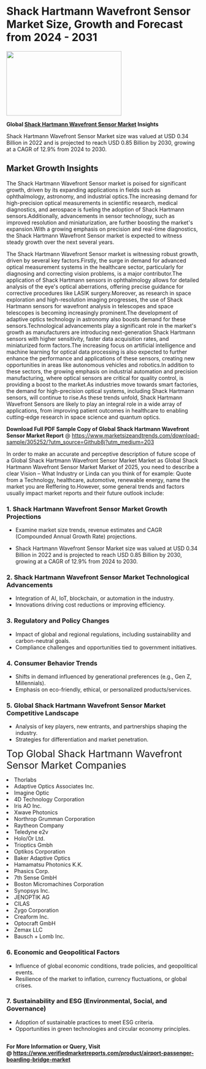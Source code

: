 <H1>Shack Hartmann Wavefront Sensor Market Size, Growth and Forecast from 2024 - 2031</H1><img class="aligncenter size-medium wp-image-584254" src="https://thirdeyenews.in/wp-content/uploads/2024/09/Global-Market-Research-300x168.jpeg" alt="" width="300" height="168" /><p><strong>Global&nbsp;<a href="https://www.marketsizeandtrends.com/download-sample/305252/?utm_source=Github8j?utm_medium=203">Shack Hartmann Wavefront Sensor Market</a> Insights</strong></p><p>Shack Hartmann Wavefront Sensor Market size was valued at USD 0.34 Billion in 2022 and is projected to reach USD 0.85 Billion by 2030, growing at a CAGR of 12.9% from 2024 to 2030.</p><p><h2>Market Growth Insights</h2> <p>The Shack Hartmann Wavefront Sensor market is poised for significant growth, driven by its expanding applications in fields such as ophthalmology, astronomy, and industrial optics.The increasing demand for high-precision optical measurements in scientific research, medical diagnostics, and aerospace is fueling the adoption of Shack Hartmann sensors.Additionally, advancements in sensor technology, such as improved resolution and miniaturization, are further boosting the market's expansion.With a growing emphasis on precision and real-time diagnostics, the Shack Hartmann Wavefront Sensor market is expected to witness steady growth over the next several years.</p> <p>The Shack Hartmann Wavefront Sensor market is witnessing robust growth, driven by several key factors.Firstly, the surge in demand for advanced optical measurement systems in the healthcare sector, particularly for diagnosing and correcting vision problems, is a major contributor.The application of Shack Hartmann sensors in ophthalmology allows for detailed analysis of the eye's optical aberrations, offering precise guidance for corrective procedures like LASIK surgery.Moreover, as research in space exploration and high-resolution imaging progresses, the use of Shack Hartmann sensors for wavefront analysis in telescopes and space telescopes is becoming increasingly prominent.The development of adaptive optics technology in astronomy also boosts demand for these sensors.Technological advancements play a significant role in the market's growth as manufacturers are introducing next-generation Shack Hartmann sensors with higher sensitivity, faster data acquisition rates, and miniaturized form factors.The increasing focus on artificial intelligence and machine learning for optical data processing is also expected to further enhance the performance and applications of these sensors, creating new opportunities in areas like autonomous vehicles and robotics.In addition to these sectors, the growing emphasis on industrial automation and precision manufacturing, where optical sensors are critical for quality control, is providing a boost to the market.As industries move towards smart factories, the demand for high-precision optical systems, including Shack Hartmann sensors, will continue to rise.As these trends unfold, Shack Hartmann Wavefront Sensors are likely to play an integral role in a wide array of applications, from improving patient outcomes in healthcare to enabling cutting-edge research in space science and quantum optics.<p><span class=""><strong>Download Full PDF Sample Copy of Global Shack Hartmann Wavefront Sensor Market Report</strong> @ <a href="https://www.marketsizeandtrends.com/download-sample/305252/?utm_source=Github8j?utm_medium=203" target="_blank">https://www.marketsizeandtrends.com/download-sample/305252/?utm_source=Github8j?utm_medium=203</a></span></p><p>In order to make an accurate and perceptive description of future scope of a Global&nbsp;Shack Hartmann Wavefront Sensor Market Market as Global&nbsp;Shack Hartmann Wavefront Sensor Market Market of 2025, you need to describe a clear Vision &ndash; What Industry or Linda can you think of for example: Quote from a Technology, healthcare, automotive, renewable energy, name the market you are Reffering to.However, some general trends and factors usually impact market reports and their future outlook include:</p><h3>1.&nbsp;<strong>Shack Hartmann Wavefront Sensor Market Growth Projections</strong></h3><ul><li>Examine market size trends, revenue estimates and CAGR (Compounded Annual Growth Rate) projections.</li><li><p>Shack Hartmann Wavefront Sensor Market size was valued at USD 0.34 Billion in 2022 and is projected to reach USD 0.85 Billion by 2030, growing at a CAGR of 12.9% from 2024 to 2030.</p></li></ul><h3>2.&nbsp;<strong>Shack Hartmann Wavefront Sensor Market Technological Advancements</strong></h3><ul><li>Integration of AI, IoT, blockchain, or automation in the industry.</li><li>Innovations driving cost reductions or improving efficiency.</li></ul><h3>3.&nbsp;<strong>Regulatory and Policy Changes</strong></h3><ul><li>Impact of global and regional regulations, including sustainability and carbon-neutral goals.</li><li>Compliance challenges and opportunities tied to government initiatives.</li></ul><h3>4.&nbsp;<strong>Consumer Behavior Trends</strong></h3><ul><li>Shifts in demand influenced by generational preferences (e.g., Gen Z, Millennials).</li><li>Emphasis on eco-friendly, ethical, or personalized products/services.</li></ul><h3>5.&nbsp;<strong>Global Shack Hartmann Wavefront Sensor Market Competitive Landscape</strong></h3><ul><li>Analysis of key players, new entrants, and partnerships shaping the industry.</li><li>Strategies for differentiation and market penetration.</li></ul><p data-pm-slice="1 1 []"><span style="color: inherit; font-family: inherit; font-size: 25px;">Top Global Shack Hartmann Wavefront Sensor Market Companies</span></p><div class="" data-test-id=""><p><li>Thorlabs</li><li> Adaptive Optics Associates Inc.</li><li> Imagine Optic</li><li> 4D Technology Corporation</li><li> Iris AO Inc.</li><li> Xwave Photonics</li><li> Northrop Grumman Corporation</li><li> Raytheon Company</li><li> Teledyne e2v</li><li> Holo/Or Ltd.</li><li> Trioptics Gmbh</li><li> Optikos Corporation</li><li> Baker Adaptive Optics</li><li> Hamamatsu Photonics K.K.</li><li> Phasics Corp.</li><li> 7th Sense GmbH</li><li> Boston Micromachines Corporation</li><li> Synopsys Inc.</li><li> JENOPTIK AG</li><li> CILAS</li><li> Zygo Corporation</li><li> Creaform Inc.</li><li> Optocraft GmbH</li><li> Zemax LLC</li><li> Bausch + Lomb Inc.</li></p></div><h3>6.&nbsp;<strong>Economic and Geopolitical Factors</strong></h3><ul><li>Influence of global economic conditions, trade policies, and geopolitical events.</li><li>Resilience of the market to inflation, currency fluctuations, or global crises.</li></ul><h3>7.&nbsp;<strong>Sustainability and ESG (Environmental, Social, and Governance)</strong></h3><ul><li>Adoption of sustainable practices to meet ESG criteria.</li><li>Opportunities in green technologies and circular economy principles.</li></ul><h2><strong style="font-size: 14px;">For More Information or Query, Visit @&nbsp;</strong><a style="background-color: #ffffff; font-size: 14px;" href="https://www.marketsizeandtrends.com/report/shack-hartmann-wavefront-sensor-market/" target="_blank">https://www.verifiedmarketreports.com/product/airport-passenger-boarding-bridge-market</a></h2>